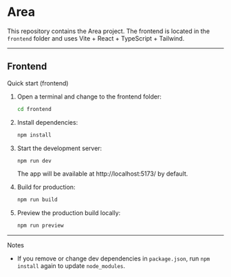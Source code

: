# Area

This repository contains the Area project. The frontend is located in the `frontend` folder and uses Vite + React + TypeScript + Tailwind.

---
## Frontend

Quick start (frontend)

1. Open a terminal and change to the frontend folder:

	```bash
	cd frontend
	```

2. Install dependencies:

	```bash
	npm install
	```

3. Start the development server:

	```bash
	npm run dev
	```

	The app will be available at http://localhost:5173/ by default.

4. Build for production:

	```bash
	npm run build
	```

5. Preview the production build locally:

	```bash
	npm run preview
	```

---
Notes
- If you remove or change dev dependencies in `package.json`, run `npm install` again to update `node_modules`.
